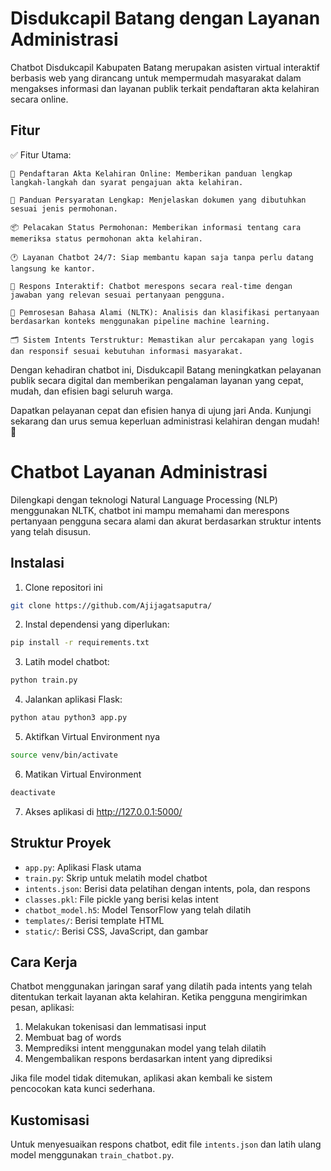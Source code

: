 # Disdukcapil Batang dengan Layanan Administrasi

Chatbot Disdukcapil Kabupaten Batang merupakan asisten virtual interaktif berbasis web yang dirancang untuk mempermudah masyarakat dalam mengakses informasi dan layanan publik terkait pendaftaran akta kelahiran secara online.

## Fitur

✅ Fitur Utama:

    📝 Pendaftaran Akta Kelahiran Online: Memberikan panduan lengkap langkah-langkah dan syarat pengajuan akta kelahiran.
    
    📌 Panduan Persyaratan Lengkap: Menjelaskan dokumen yang dibutuhkan sesuai jenis permohonan.

    📦 Pelacakan Status Permohonan: Memberikan informasi tentang cara memeriksa status permohonan akta kelahiran.

    🕐 Layanan Chatbot 24/7: Siap membantu kapan saja tanpa perlu datang langsung ke kantor.

    💬 Respons Interaktif: Chatbot merespons secara real-time dengan jawaban yang relevan sesuai pertanyaan pengguna.

    🧠 Pemrosesan Bahasa Alami (NLTK): Analisis dan klasifikasi pertanyaan berdasarkan konteks menggunakan pipeline machine learning.

    🗂️ Sistem Intents Terstruktur: Memastikan alur percakapan yang logis dan responsif sesuai kebutuhan informasi masyarakat.

Dengan kehadiran chatbot ini, Disdukcapil Batang meningkatkan pelayanan publik secara digital dan memberikan pengalaman layanan yang cepat, mudah, dan efisien bagi seluruh warga.

Dapatkan pelayanan cepat dan efisien hanya di ujung jari Anda. Kunjungi sekarang dan urus semua keperluan administrasi kelahiran dengan mudah! 📲

# Chatbot Layanan Administrasi

Dilengkapi dengan teknologi Natural Language Processing (NLP) menggunakan NLTK, chatbot ini mampu memahami dan merespons pertanyaan pengguna secara alami dan akurat berdasarkan struktur intents yang telah disusun.

## Instalasi

1. Clone repositori ini

```bash
git clone https://github.com/Ajijagatsaputra/
```

2. Instal dependensi yang diperlukan:

```bash
pip install -r requirements.txt
```

3. Latih model chatbot:

```bash
python train.py
```

4. Jalankan aplikasi Flask:

```bash
python atau python3 app.py
```

5. Aktifkan Virtual Environment nya

```bash
source venv/bin/activate
```

6. Matikan Virtual Environment

```bash
deactivate
```

7. Akses aplikasi di http://127.0.0.1:5000/

## Struktur Proyek

- `app.py`: Aplikasi Flask utama
- `train.py`: Skrip untuk melatih model chatbot
- `intents.json`: Berisi data pelatihan dengan intents, pola, dan respons
- `classes.pkl`: File pickle yang berisi kelas intent
- `chatbot_model.h5`: Model TensorFlow yang telah dilatih
- `templates/`: Berisi template HTML
- `static/`: Berisi CSS, JavaScript, dan gambar

## Cara Kerja

Chatbot menggunakan jaringan saraf yang dilatih pada intents yang telah ditentukan terkait layanan akta kelahiran. Ketika pengguna mengirimkan pesan, aplikasi:

1. Melakukan tokenisasi dan lemmatisasi input
2. Membuat bag of words
3. Memprediksi intent menggunakan model yang telah dilatih
4. Mengembalikan respons berdasarkan intent yang diprediksi

Jika file model tidak ditemukan, aplikasi akan kembali ke sistem pencocokan kata kunci sederhana.

## Kustomisasi

Untuk menyesuaikan respons chatbot, edit file `intents.json` dan latih ulang model menggunakan `train_chatbot.py`.
